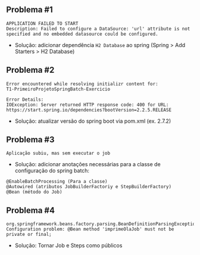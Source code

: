 ## Problema #1
```
APPLICATION FAILED TO START
Description: Failed to configure a DataSource: 'url' attribute is not specified and no embedded datasource could be configured.
```
- Solução: adicionar dependência `H2 Database` ao spring (Spring > Add Starters > H2 Database)

## Problema #2
```
Error encountered while resolving initializr content for:
T1-PrimeiroProjetoSpringBatch-Exercicio

Error Details:
IOException: Server returned HTTP response code: 400 for URL: https://start.spring.io/dependencies?bootVersion=2.2.5.RELEASE
```
- Solução: atualizar versão do spring boot via pom.xml (ex. 2.7.2)

## Problema #3
```
Aplicação subiu, mas sem executar o job
```
- Solução: adicionar anotações necessárias para a classe de configuração do spring batch:
```
@EnableBatchProcessing (Para a classe)
@Autowired (atributos JobBuilderFactoriy e StepBuilderFactory)
@Bean (método do Job)
```

## Problema #4
```
org.springframework.beans.factory.parsing.BeanDefinitionParsingException: Configuration problem: @Bean method 'imprimeOlaJob' must not be private or final;
```
- Solução: Tornar Job e Steps como públicos